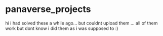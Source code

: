 # panaverse_projects
hi i had solved these a while ago... but couldnt upload them ... all of them work but dont know i did them as i was supposed to  :)
